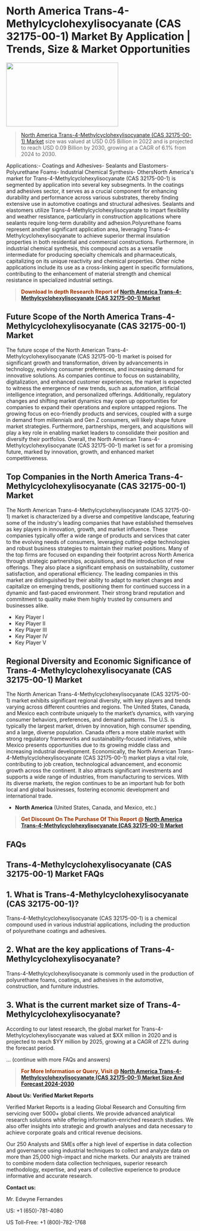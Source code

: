 <p><h1>North America Trans-4-Methylcyclohexylisocyanate (CAS 32175-00-1) Market By Application | Trends, Size & Market Opportunities</h1><p><img class="aligncenter size-medium wp-image-105565" src="https://ffe5etoiles.com/wp-content/uploads/2025/01/MST7-300x171.png" alt="" width="300" height="171" /></p><blockquote><p><a href="https://www.verifiedmarketreports.com/download-sample/?rid=74615&utm_source=Github-NA&utm_medium=384" target="_blank">North America Trans-4-Methylcyclohexylisocyanate (CAS 32175-00-1) Market</a> size was valued at USD 0.05 Billion in 2022 and is projected to reach USD 0.09 Billion by 2030, growing at a CAGR of 6.1% from 2024 to 2030.</p></blockquote>Applications:- Coatings and Adhesives- Sealants and Elastomers- Polyurethane Foams- Industrial Chemical Synthesis- OthersNorth America's market for Trans-4-Methylcyclohexylisocyanate (CAS 32175-00-1) is segmented by application into several key subsegments. In the coatings and adhesives sector, it serves as a crucial component for enhancing durability and performance across various substrates, thereby finding extensive use in automotive coatings and structural adhesives. Sealants and elastomers utilize Trans-4-Methylcyclohexylisocyanate to impart flexibility and weather resistance, particularly in construction applications where sealants require long-term durability and adhesion.Polyurethane foams represent another significant application area, leveraging Trans-4-Methylcyclohexylisocyanate to achieve superior thermal insulation properties in both residential and commercial constructions. Furthermore, in industrial chemical synthesis, this compound acts as a versatile intermediate for producing specialty chemicals and pharmaceuticals, capitalizing on its unique reactivity and chemical properties. Other niche applications include its use as a cross-linking agent in specific formulations, contributing to the enhancement of material strength and chemical resistance in specialized industrial settings.</p><blockquote><p><span style="color: #993300;"><strong>Download In depth Research Report of <a href="https://www.verifiedmarketreports.com/download-sample/?rid=74615&utm_source=Github-NA&utm_medium=384">North America Trans-4-Methylcyclohexylisocyanate (CAS 32175-00-1) Market</a></strong></span></p></blockquote><h2>Future Scope of the North America Trans-4-Methylcyclohexylisocyanate (CAS 32175-00-1) Market</h2><p>The future scope of the North American Trans-4-Methylcyclohexylisocyanate (CAS 32175-00-1) market is poised for significant growth and transformation, driven by advancements in technology, evolving consumer preferences, and increasing demand for innovative solutions. As companies continue to focus on sustainability, digitalization, and enhanced customer experiences, the market is expected to witness the emergence of new trends, such as automation, artificial intelligence integration, and personalized offerings. Additionally, regulatory changes and shifting market dynamics may open up opportunities for companies to expand their operations and explore untapped regions. The growing focus on eco-friendly products and services, coupled with a surge in demand from millennials and Gen Z consumers, will likely shape future market strategies. Furthermore, partnerships, mergers, and acquisitions will play a key role in enabling market leaders to consolidate their position and diversify their portfolios. Overall, the North American Trans-4-Methylcyclohexylisocyanate (CAS 32175-00-1) market is set for a promising future, marked by innovation, growth, and enhanced market competitiveness.</p><h2>Top Companies in the North America Trans-4-Methylcyclohexylisocyanate (CAS 32175-00-1) Market</h2><p>The North American Trans-4-Methylcyclohexylisocyanate (CAS 32175-00-1) market is characterized by a diverse and competitive landscape, featuring some of the industry's leading companies that have established themselves as key players in innovation, growth, and market influence. These companies typically offer a wide range of products and services that cater to the evolving needs of consumers, leveraging cutting-edge technologies and robust business strategies to maintain their market positions. Many of the top firms are focused on expanding their footprint across North America through strategic partnerships, acquisitions, and the introduction of new offerings. They also place a significant emphasis on sustainability, customer satisfaction, and operational efficiency. The leading companies in this market are distinguished by their ability to adapt to market changes and capitalize on emerging trends, positioning them for continued success in a dynamic and fast-paced environment. Their strong brand reputation and commitment to quality make them highly trusted by consumers and businesses alike.</p><p><ul><li>Key Player I </li><li> Key Player II </li><li> Key Player III </li><li> Key Player IV </li><li> Key Player V</li></ul></p><h2>Regional Diversity and Economic Significance of Trans-4-Methylcyclohexylisocyanate (CAS 32175-00-1) Market</h2><p>The North American Trans-4-Methylcyclohexylisocyanate (CAS 32175-00-1) market exhibits significant regional diversity, with key players and trends varying across different countries and regions. The United States, Canada, and Mexico each contribute uniquely to the market’s dynamics, with varying consumer behaviors, preferences, and demand patterns. The U.S. is typically the largest market, driven by innovation, high consumer spending, and a large, diverse population. Canada offers a more stable market with strong regulatory frameworks and sustainability-focused initiatives, while Mexico presents opportunities due to its growing middle class and increasing industrial development. Economically, the North American Trans-4-Methylcyclohexylisocyanate (CAS 32175-00-1) market plays a vital role, contributing to job creation, technological advancement, and economic growth across the continent. It also attracts significant investments and supports a wide range of industries, from manufacturing to services. With its diverse markets, the region continues to be an important hub for both local and global businesses, fostering economic development and international trade.</p><ul> <li><strong>North America</strong> (United States, Canada, and Mexico, etc.)</li></ul><blockquote><p><span style="color: #993300;"><strong>Get Discount On The Purchase Of This Report @ <a href="https://www.verifiedmarketreports.com/ask-for-discount/?rid=74615&utm_source=Github-NA&utm_medium=384">North America Trans-4-Methylcyclohexylisocyanate (CAS 32175-00-1) Market</a></strong></span></p></blockquote><h2>FAQs</h2><p><h2>Trans-4-Methylcyclohexylisocyanate (CAS 32175-00-1) Market FAQs</h1><h2>1. What is Trans-4-Methylcyclohexylisocyanate (CAS 32175-00-1)?</div><div></h2><p>Trans-4-Methylcyclohexylisocyanate (CAS 32175-00-1) is a chemical compound used in various industrial applications, including the production of polyurethane coatings and adhesives.</p><h2>2. What are the key applications of Trans-4-Methylcyclohexylisocyanate?</div><div></h2><p>Trans-4-Methylcyclohexylisocyanate is commonly used in the production of polyurethane foams, coatings, and adhesives in the automotive, construction, and furniture industries.</p><h2>3. What is the current market size of Trans-4-Methylcyclohexylisocyanate?</div><div></h2><p>According to our latest research, the global market for Trans-4-Methylcyclohexylisocyanate was valued at $XX million in 2020 and is projected to reach $YY million by 2025, growing at a CAGR of ZZ% during the forecast period.</p>... (continue with more FAQs and answers)</body></html></p><blockquote><p><span style="color: #993300;"><strong>For More Information or Query, Visit @ <a href="https://www.verifiedmarketreports.com/product/trans-4-methylcyclohexylisocyanate-cas-32175-00-1-market-insights-2019-global-and-chinese-analysis-and-forecast-to-2024/">North America Trans-4-Methylcyclohexylisocyanate (CAS 32175-00-1) Market Size And Forecast 2024-2030</a></strong></span></p></blockquote><p><strong>About Us: Verified Market Reports</strong></p><p>Verified Market Reports is a leading Global Research and Consulting firm servicing over 5000+ global clients. We provide advanced analytical research solutions while offering information-enriched research studies. We also offer insights into strategic and growth analyses and data necessary to achieve corporate goals and critical revenue decisions.</p><p>Our 250 Analysts and SMEs offer a high level of expertise in data collection and governance using industrial techniques to collect and analyze data on more than 25,000 high-impact and niche markets. Our analysts are trained to combine modern data collection techniques, superior research methodology, expertise, and years of collective experience to produce informative and accurate research.</p><p><strong>Contact us:</strong></p><p>Mr. Edwyne Fernandes</p><p>US: +1 (650)-781-4080</p><p>US Toll-Free: +1 (800)-782-1768</p>
